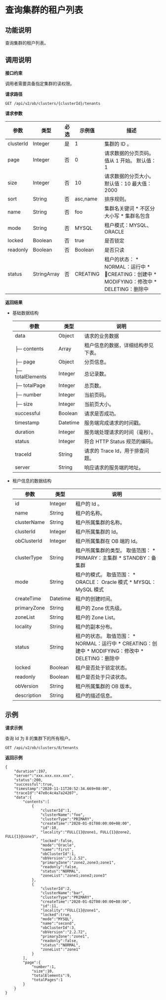 # 查询集群的租户列表 




**功能说明** 
-----------------------------

查询集群的租户列表。

**调用说明** 
-----------------------------

**接口约束** 

调用者需要具备指定集群的读权限。

**请求路径** 

`GET /api/v2/ob/clusters/{clusterId}/tenants`

**请求参数** 


|    参数     |     类型      | 必选 |   示例值    |                                                                                                                        描述                                                                                                                        |
|-----------|-------------|----|----------|--------------------------------------------------------------------------------------------------------------------------------------------------------------------------------------------------------------------------------------------------|
| clusterId | Integer     | 是  | 1        | 集群的 ID 。                                                                                                                                                                                                                                         |
| page      | Integer     | 否  | 0        | 请求数据的分页页码。值从 1 开始。 默认值：1                                                                                                                                                                                                         |
| size      | Integer     | 否  | 10       | 请求数据的分页大小。 默认值：10 最大值：2000                                                                                                                                                                                       |
| sort      | String      | 否  | asc,name | 排序规则。                                                                                                                                                                                                                                            |
| name      | String      | 否  | foo      | 集群名关键词 * 不区分大小写   * 集群名包含                                                                                                                     |
| mode      | String      | 否  | MYSQL    | 租户模式：MYSQL、ORACLE                                                                                                                                                                                                                                |
| locked    | Boolean     | 否  | true     | 是否锁定                                                                                                                                                                                                                                             |
| readonly  | Boolean     | 否  | Boolean  | 是否只读                                                                                                                                                                                                                                             |
| status    | StringArray | 否  | CREATING | 租户的状态： * NORMAL：运行中   * CREATING：创建中   * MODIFYING：修改中   * DELETING：删除中    |



**返回结果** 

* 基础数据结构

  

  |        参数        |    类型    |          说明           |
  |------------------|----------|-----------------------|
  | data             | Object   | 请求的业务数据               |
  | ├─ contents      | Array    | 租户信息的数据，详细结构参见下表。     |
  | ├─ page          | Object   | 分页信息。                 |
  | ├─ totalElements | Integer  | 总记录数。                 |
  | ├─ totalPage     | Integer  | 总页数。                  |
  | ├─ number        | Integer  | 当前页码。                 |
  | ├─ size          | Integer  | 当前页大小。                |
  | successful       | Boolean  | 请求是否成功。               |
  | timestamp        | Datetime | 服务端完成请求的时间戳。          |
  | duration         | Integer  | 服务端处理请求的时间（毫秒）。       |
  | status           | Integer  | 符合 HTTP Status 规范的编码。 |
  | traceId          | String   | 请求的 Trace Id，用于排查问题。  |
  | server           | String   | 响应请求的服务端的地址。          |

  




<!-- -->

* 租户信息的数据结构

  

  |     参数      |    类型    |                                                                                                                                  说明                                                                                                                                   |
  |-------------|----------|-----------------------------------------------------------------------------------------------------------------------------------------------------------------------------------------------------------------------------------------------------------------------|
  | id          | Integer  | 租户的 Id 。                                                                                                                                                                                                                                                              |
  | name        | String   | 租户的名称。                                                                                                                                                                                                                                                                |
  | clusterName | String   | 租户所属集群的名称。                                                                                                                                                                                                                                                            |
  | clusterId   | Integer  | 租户所属集群的 Id。                                                                                                                                                                                                                                                           |
  | obClusterId | Integer  | 租户所属集群在 OB 端的 Id。                                                                                                                                                                                                                                                     |
  | clusterType | String   | 租户所属集群的类型。 取值范围： * PRIMARY：主集群   * STANDBY：备集群                                                                                                     |
  | mode        | String   | 租户的模式。 取值范围： * ORACLE： Oracle 模式   * MYSQL： MySQL 模式                                                                                               |
  | createTime  | Datetime | 租户的创建时间。                                                                                                                                                                                                                                                              |
  | primaryZone | String   | 租户的 Zone 优先级。                                                                                                                                                                                                                                                         |
  | zoneList    | String   | 租户的 Zone List。                                                                                                                                                                                                                                                        |
  | locality    | String   | 租户的副本分布。                                                                                                                                                                                                                                                              |
  | status      | String   | 租户的状态。 取值范围： * NORMAL：运行中   * CREATING：创建中   * MODIFYING：修改中   * DELETING：删除中    |
  | locked      | Boolean  | 租户是否处于锁定状态。                                                                                                                                                                                                                                                           |
  | readonly    | Boolean  | 租户是否处于只读状态。                                                                                                                                                                                                                                                           |
  | obVersion   | String   | 租户所属集群的 OB 版本。                                                                                                                                                                                                                                                        |
  | description | String   | 租户的描述信息。                                                                                                                                                                                                                                                              |

  




**示例** 
---------------------------

**请求示例** 

查询 Id 为 8 的集群下的所有租户。

```code
GET /api/v2/ob/clusters/8/tenants
```



**返回示例** 

```code
{
    "duration":197,
    "server":"xxx.xxx.xxx.xxx",
    "status":200,
    "successful":true,
    "timestamp":"2020-11-11T20:52:34.669+08:00",
    "traceId":"47e0c4c4a7a24207",
    "data":{
        "contents":[
            {
                "clusterId":1,
                "clusterName":"foo",
                "clusterType":"PRIMARY",
                "createTime":"2020-01-01T00:00:00+08:00",
                "id":10,
                "locality":"FULL{1}@zone1, FULL{1}@zone2, FULL{1}@zone3",
                "locked":false,
                "mode":"Oracle",
                "name":"first",
                "obClusterId":1,
                "obVersion":"2.2.52",
                "primaryZone":"zone2,zone3;zone1",
                "readonly":false,
                "status":"NORMAL",
                "zoneList":"zone1;zone2;zone3"
            },
            {
                "clusterId":2,
                "clusterName":"bar",
                "clusterType":"PRIMARY",
                "createTime":"2020-01-02T00:00:00+08:00",
                "id":11,
                "locality":"FULL{1}@zone1",
                "locked":true,
                "mode":"MYSQL",
                "name":"second",
                "obClusterId":3,
                "obVersion":"2.2.72",
                "primaryZone":"zone1",
                "readonly":false,
                "status":"NORMAL",
                "zoneList":"zone1"
            }
        ],
        "page":{
            "number":1,
            "size":10,
            "totalElements":9,
            "totalPages":1
        }
    }
}
```


